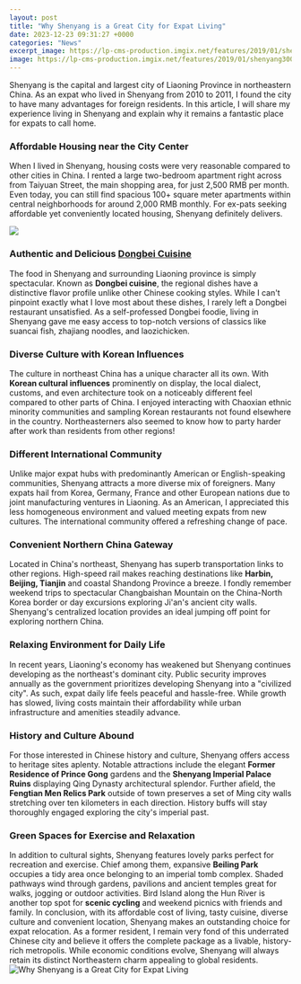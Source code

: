 ```yaml
---
layout: post
title: "Why Shenyang is a Great City for Expat Living"
date: 2023-12-23 09:31:27 +0000
categories: "News"
excerpt_image: https://lp-cms-production.imgix.net/features/2019/01/shenyang3000-897525077777.jpg?auto=format&amp;fit=crop&amp;sharp=10&amp;vib=20&amp;ixlib=react-8.6.4&amp;w=850&amp;q=35&amp;dpr=3
image: https://lp-cms-production.imgix.net/features/2019/01/shenyang3000-897525077777.jpg?auto=format&amp;fit=crop&amp;sharp=10&amp;vib=20&amp;ixlib=react-8.6.4&amp;w=850&amp;q=35&amp;dpr=3
---
```


Shenyang is the capital and largest city of Liaoning Province in northeastern China. As an expat who lived in Shenyang from 2010 to 2011, I found the city to have many advantages for foreign residents. In this article, I will share my experience living in Shenyang and explain why it remains a fantastic place for expats to call home.
### Affordable Housing near the City Center
When I lived in Shenyang, housing costs were very reasonable compared to other cities in China. I rented a large two-bedroom apartment right across from Taiyuan Street, the main shopping area, for just 2,500 RMB per month. Even today, you can still find spacious 100+ square meter apartments within central neighborhoods for around 2,000 RMB monthly. For ex-pats seeking affordable yet conveniently located housing, Shenyang definitely delivers.

![](https://www.chinabeijingprivatetour.com/upload/ueditor/image/20200528/6372627962486509754466159.jpg)
### Authentic and Delicious [Dongbei Cuisine](https://thelivenews.github.io/2024-01-04-the-geographic-origins-and-cultural-influences-of-indonesia/)  
The food in Shenyang and surrounding Liaoning province is simply spectacular. Known as **Dongbei cuisine**, the regional dishes have a distinctive flavor profile unlike other Chinese cooking styles. While I can't pinpoint exactly what I love most about these dishes, I rarely left a Dongbei restaurant unsatisfied. As a self-professed Dongbei foodie, living in Shenyang gave me easy access to top-notch versions of classics like suancai fish, zhajiang noodles, and laozichicken. 
### Diverse Culture with Korean Influences
The culture in northeast China has a unique character all its own. With **Korean cultural influences** prominently on display, the local dialect, customs, and even architecture took on a noticeably different feel compared to other parts of China. I enjoyed interacting with Chaoxian ethnic minority communities and sampling Korean restaurants not found elsewhere in the country. Northeasterners also seemed to know how to party harder after work than residents from other regions!
### Different International Community 
Unlike major expat hubs with predominantly American or English-speaking communities, Shenyang attracts a more diverse mix of foreigners. Many expats hail from Korea, Germany, France and other European nations due to joint manufacturing ventures in Liaoning. As an American, I appreciated this less homogeneous environment and valued meeting expats from new cultures. The international community offered a refreshing change of pace.
### Convenient Northern China Gateway
Located in China's northeast, Shenyang has superb transportation links to other regions. High-speed rail makes reaching destinations like **Harbin, Beijing, Tianjin** and coastal Shandong Province a breeze. I fondly remember weekend trips to spectacular Changbaishan Mountain on the China-North Korea border or day excursions exploring Ji'an's ancient city walls. Shenyang's centralized location provides an ideal jumping off point for exploring northern China.
### Relaxing Environment for Daily Life  
In recent years, Liaoning's economy has weakened but Shenyang continues developing as the northeast's dominant city. Public security improves annually as the government prioritizes developing Shenyang into a "civilized city". As such, expat daily life feels peaceful and hassle-free. While growth has slowed, living costs maintain their affordability while urban infrastructure and amenities steadily advance.
### History and Culture Abound
For those interested in Chinese history and culture, Shenyang offers access to heritage sites aplenty. Notable attractions include the elegant **Former Residence of Prince Gong** gardens and the **Shenyang Imperial Palace Ruins** displaying Qing Dynasty architectural splendor. Further afield, the **Fengtian Men Relics Park** outside of town preserves a set of Ming city walls stretching over ten kilometers in each direction. History buffs will stay thoroughly engaged exploring the city's imperial past.
### Green Spaces for Exercise and Relaxation 
In addition to cultural sights, Shenyang features lovely parks perfect for recreation and exercise. Chief among them, expansive **Beiling Park** occupies a tidy area once belonging to an imperial tomb complex. Shaded pathways wind through gardens, pavilions and ancient temples great for walks, jogging or outdoor activities. Bird Island along the Hun River is another top spot for **scenic cycling** and weekend picnics with friends and family.
In conclusion, with its affordable cost of living, tasty cuisine, diverse culture and convenient location, Shenyang makes an outstanding choice for expat relocation. As a former resident, I remain very fond of this underrated Chinese city and believe it offers the complete package as a livable, history-rich metropolis. While economic conditions evolve, Shenyang will always retain its distinct Northeastern charm appealing to global residents.
![Why Shenyang is a Great City for Expat Living](https://lp-cms-production.imgix.net/features/2019/01/shenyang3000-897525077777.jpg?auto=format&amp;fit=crop&amp;sharp=10&amp;vib=20&amp;ixlib=react-8.6.4&amp;w=850&amp;q=35&amp;dpr=3)